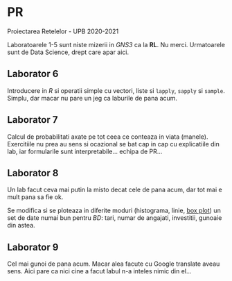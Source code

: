 # PR
Proiectarea Retelelor - UPB 2020-2021

Laboratoarele 1-5 sunt niste mizerii in *GNS3* ca la **RL**. Nu merci.
Urmatoarele sunt de Data Science, drept care apar aici.


## Laborator 6
Introducere in *R* si operatii simple cu vectori, liste si `lapply`, `sapply`
si `sample`. Simplu, dar macar nu pare un jeg ca laburile de pana acum.

## Laborator 7
Calcul de probabilitati axate pe tot ceea ce conteaza in viata (manele).
Exercitiile nu prea au sens si ocazional se bat cap in cap cu explicatiile din
lab, iar formularile sunt interpretabile... echipa de PR...

## Laborator 8
Un lab facut ceva mai putin la misto decat cele de pana acum, dar tot mai e mult
pana sa fie ok.

Se modifica si se ploteaza in diferite moduri (histograma, linie,
[box plot](https://en.wikipedia.org/wiki/Box_plot)) un set de date numai bun
pentru *BD*: tari, numar de angajati, investitii, gunoaie din astea.

## Laborator 9
Cel mai gunoi de pana acum. Macar alea facute cu Google translate aveau sens.
Aici pare ca nici cine a facut labul n-a inteles nimic din el...
